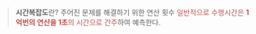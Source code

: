 > **시간복잡도**란?
> 주어진 문제를 해결하기 위한 연산 횟수
> <font color="#c0504d">일반적으로 수행시간은 **1억번의 연산을 1초**의 시간으로 간주</font>하여 예측한다.

